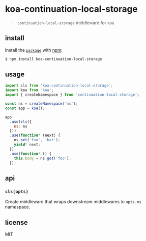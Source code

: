 # koa-continuation-local-storage

> `continuation-local-storage` middleware for `koa`

## install

Install the [`package`](https://npmjs.com/koa-continuation-local-storage) with [npm](https://npmjs.com):

```sh
$ npm install koa-continuation-local-storage
```

## usage

```js
import cls from 'koa-continuation-local-storage';
import koa from 'koa';
import { createNamespace } from 'continuation-local-storage';

const ns = createNamespace('ns');
const app = koa();

app
  .use(cls({
    ns: ns
  }))
  .use(function* (next) {
    ns.set('foo', 'bar');
    yield* next;
  })
  .use(function* () {
    this.body = ns.get('foo');
  });
```

## api

### `cls(opts)`

Create middleware that wraps downstream middlewares to `opts.ns` namespace.

## license

MIT
